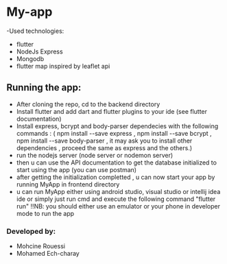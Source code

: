 # My-app
-Used technologies:
  * flutter
  * NodeJs Express
  * Mongodb
  * flutter map inspired by leaflet api
  
## Running the app:
- After cloning the repo, cd to the backend directory
- Install flutter and add dart and flutter plugins to your ide (see flutter documentation)
- Install express, bcrypt and body-parser dependecies with the following commands : ( npm install --save express , npm install --save bcrypt , npm install --save body-parser , it may ask you to install other dependencies , proceed the same as express and the others.)
- run the nodejs server (node server or nodemon server)
- then u can use the API documentation to get the database initialized to start using the app (you can use postman)
- after getting the initialization completted , u can now start your app by running MyApp in frontend directory
- u can run MyApp either using android studio, visual studio or intellij idea ide or simply just run cmd and execute the following command "flutter run" 
!!NB: you should either use an emulator or your phone in developer mode to run the app






### Developed by:
- Mohcine Rouessi
- Mohamed Ech-charay
